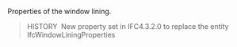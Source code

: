 Properties of the window lining.

> HISTORY&nbsp; New property set in IFC4.3.2.0 to replace the entity IfcWindowLiningProperties
